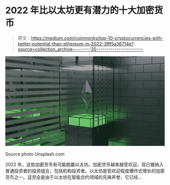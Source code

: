 # 2022 年比以太坊更有潜力的十大加密货币

> 原文：<https://medium.com/coinmonks/top-10-cryptocurrencies-with-better-potential-than-ethereum-in-2022-3fff5a36714e?source=collection_archive---------35----------------------->

![](img/20d63d5c5a215c399178072b121bd63f.png)

Source photo Unsplash.com

2022 年，这些加密货币有可能跑赢以太坊。加密货币越来越受欢迎，现已被纳入普通投资者的投资组合，包括机构投资者。以太坊是受欢迎程度爆炸式增长的加密货币之一。这完全是由于以太坊在智能合约领域的先锋声誉，它已经…